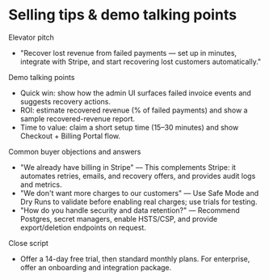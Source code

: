# Selling tips & demo talking points

Elevator pitch
- "Recover lost revenue from failed payments — set up in minutes, integrate with Stripe, and start recovering lost customers automatically."

Demo talking points
- Quick win: show how the admin UI surfaces failed invoice events and suggests recovery actions.
- ROI: estimate recovered revenue (% of failed payments) and show a sample recovered-revenue report.
- Time to value: claim a short setup time (15–30 minutes) and show Checkout + Billing Portal flow.

Common buyer objections and answers
- "We already have billing in Stripe" — This complements Stripe: it automates retries, emails, and recovery offers, and provides audit logs and metrics.
- "We don't want more charges to our customers" — Use Safe Mode and Dry Runs to validate before enabling real charges; use trials for testing.
- "How do you handle security and data retention?" — Recommend Postgres, secret managers, enable HSTS/CSP, and provide export/deletion endpoints on request.

Close script
- Offer a 14-day free trial, then standard monthly plans. For enterprise, offer an onboarding and integration package.
